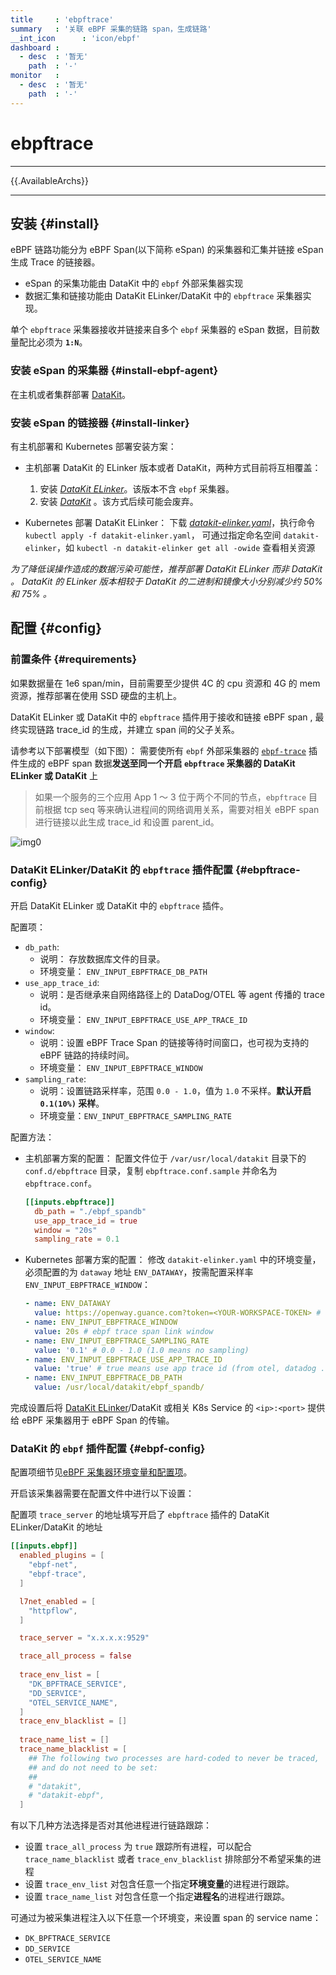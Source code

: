 ```yaml
---
title     : 'ebpftrace'
summary   : '关联 eBPF 采集的链路 span，生成链路'
__int_icon      : 'icon/ebpf'
dashboard :
  - desc  : '暂无'
    path  : '-'
monitor   :
  - desc  : '暂无'
    path  : '-'
---
```


<!-- markdownlint-disable MD025 -->
# ebpftrace
<!-- markdownlint-enable -->

---

{{.AvailableArchs}}

---

## 安装 {#install}

eBPF 链路功能分为 eBPF Span(以下简称 eSpan) 的采集器和汇集并链接 eSpan 生成 Trace 的链接器。

- eSpan 的采集功能由 DataKit 中的 `ebpf` 外部采集器实现
- 数据汇集和链接功能由 DataKit ELinker/DataKit 中的 `ebpftrace` 采集器实现。

单个 `ebpftrace` 采集器接收并链接来自多个 `ebpf` 采集器的 eSpan 数据，目前数量配比必须为 **`1:N`**。

### 安装 eSpan 的采集器 {#install-ebpf-agent}

在主机或者集群部署 [DataKit](../datakit/datakit-install.md)。

### 安装 eSpan 的链接器 {#install-linker}

有主机部署和 Kubernetes 部署安装方案：

- 主机部署 DataKit 的 ELinker 版本或者 DataKit，两种方式目前将互相覆盖：
  1. 安装 [*DataKit ELinker*](../datakit/datakit-install.md#elinker-install)。该版本不含 `ebpf` 采集器。
  2. 安装 [*DataKit*](../datakit/datakit-install.md#get-install) 。该方式后续可能会废弃。

- Kubernetes 部署 DataKit ELinker：
  下载 [*datakit-elinker.yaml*](https://static.guance.com/datakit/datakit-elinker.yaml)，执行命令 `kubectl apply -f datakit-elinker.yaml`，
  可通过指定命名空间 `datakit-elinker`，如 `kubectl -n datakit-elinker get all -owide` 查看相关资源

*为了降低误操作造成的数据污染可能性，推荐部署 DataKit ELinker 而非 DataKit 。*
*DataKit 的 ELinker 版本相较于 DataKit 的二进制和镜像大小分别减少约 50% 和 75% 。*

## 配置 {#config}

### 前置条件 {#requirements}

如果数据量在 1e6 span/min，目前需要至少提供 4C 的 cpu 资源和 4G 的 mem 资源，推荐部署在使用 SSD 硬盘的主机上。

DataKit ELinker 或 DataKit 中的 `ebpftrace` 插件用于接收和链接 eBPF span , 最终实现链路 trace_id 的生成，并建立 span 间的父子关系。

请参考以下部署模型（如下图）： 需要使所有 `ebpf` 外部采集器的 [`ebpf-trace`](./ebpf.md#ebpf-trace) 插件生成的 eBPF span 数据**发送至同一个开启 `ebpftrace` 采集器的 DataKit ELinker 或 DataKit** 上

> 如果一个服务的三个应用 App 1 ～ 3 位于两个不同的节点，`ebpftrace` 目前根据 tcp seq 等来确认进程间的网络调用关系，需要对相关 eBPF span 进行链接以此生成 trace_id 和设置 parent_id。

![img0](./imgs/tracing.png)

### DataKit ELinker/DataKit 的 `ebpftrace` 插件配置 {#ebpftrace-config}

开启 DataKit ELinker 或 DataKit 中的 `ebpftrace` 插件。

配置项：

- `db_path`:
    - 说明： 存放数据库文件的目录。
    - 环境变量： `ENV_INPUT_EBPFTRACE_DB_PATH`
- `use_app_trace_id`:
    - 说明：是否继承来自网络路径上的 DataDog/OTEL 等 agent 传播的 trace id。
    - 环境变量： `ENV_INPUT_EBPFTRACE_USE_APP_TRACE_ID`
- `window`:
    - 说明：设置 eBPF Trace Span 的链接等待时间窗口，也可视为支持的 eBPF 链路的持续时间。
    - 环境变量： `ENV_INPUT_EBPFTRACE_WINDOW`
- `sampling_rate`:
    - 说明：设置链路采样率，范围 `0.0 - 1.0`，值为 `1.0` 不采样。**默认开启 `0.1(10%)` 采样**。
    - 环境变量：`ENV_INPUT_EBPFTRACE_SAMPLING_RATE`

配置方法：

- 主机部署方案的配置：
  配置文件位于 `/var/usr/local/datakit` 目录下的 `conf.d/ebpftrace` 目录，复制  `ebpftrace.conf.sample` 并命名为 `ebpftrace.conf`。

  ```toml
  [[inputs.ebpftrace]]
    db_path = "./ebpf_spandb"
    use_app_trace_id = true
    window = "20s"
    sampling_rate = 0.1
  ```

- Kubernetes 部署方案的配置：
  修改 `datakit-elinker.yaml` 中的环境变量，必须配置的为 `dataway` 地址 `ENV_DATAWAY`，按需配置采样率 `ENV_INPUT_EBPFTRACE_WINDOW`：

  ```yaml
  - name: ENV_DATAWAY
    value: https://openway.guance.com?token=<YOUR-WORKSPACE-TOKEN> # Fill your real Dataway server and(or) workspace token
  - name: ENV_INPUT_EBPFTRACE_WINDOW
    value: 20s # ebpf trace span link window
  - name: ENV_INPUT_EBPFTRACE_SAMPLING_RATE
    value: '0.1' # 0.0 - 1.0 (1.0 means no sampling)
  - name: ENV_INPUT_EBPFTRACE_USE_APP_TRACE_ID
    value: 'true' # true means use app trace id (from otel, datadog ...) as ebpf trace id in ebpftrace
  - name: ENV_INPUT_EBPFTRACE_DB_PATH
    value: /usr/local/datakit/ebpf_spandb/
  ```

完成设置后将 [DataKit ELinker](../datakit/datakit-install.md#elinker-install)/DataKit 或相关 K8s Service 的 `<ip>:<port>` 提供给 eBPF 采集器用于 eBPF Span 的传输。

### DataKit 的 `ebpf` 插件配置 {#ebpf-config}

配置项细节见[eBPF 采集器环境变量和配置项](./ebpf.md#input-cfg-field-env)。

开启该采集器需要在配置文件中进行以下设置：

配置项 `trace_server` 的地址填写开启了 `ebpftrace` 插件的 DataKit ELinker/DataKit 的地址

```toml
[[inputs.ebpf]]
  enabled_plugins = [
    "ebpf-net",
    "ebpf-trace",
  ]

  l7net_enabled = [
    "httpflow",
  ]

  trace_server = "x.x.x.x:9529"

  trace_all_process = false
  
  trace_env_list = [
    "DK_BPFTRACE_SERVICE",
    "DD_SERVICE",
    "OTEL_SERVICE_NAME",
  ]
  trace_env_blacklist = []
  
  trace_name_list = []
  trace_name_blacklist = [
    ## The following two processes are hard-coded to never be traced,
    ## and do not need to be set:
    ##
    # "datakit",
    # "datakit-ebpf",
  ]
```

有以下几种方法选择是否对其他进程进行链路跟踪：

- 设置 `trace_all_process` 为 `true` 跟踪所有进程，可以配合 `trace_name_blacklist` 或者 `trace_env_blacklist` 排除部分不希望采集的进程
- 设置 `trace_env_list` 对包含任意一个指定**环境变量**的进程进行跟踪。
- 设置 `trace_name_list` 对包含任意一个指定**进程名**的进程进行跟踪。

可通过为被采集进程注入以下任意一个环境变，来设置 span 的 service name：

- `DK_BPFTRACE_SERVICE`
- `DD_SERVICE`
- `OTEL_SERVICE_NAME`
